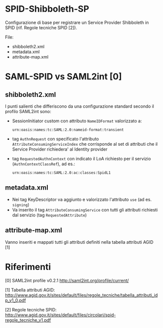 # SPID-Shibboleth-SP

Configurazione di base per registrare un Service Provider Shibboleth in SPID (rif. Regole tecniche SPID [2]).

File:
* shibboleth2.xml
* metadata.xml
* attribute-map.xml

# SAML-SPID vs SAML2int [0]

## shibboleth2.xml

I punti salienti che differiscono da una configurazione standard secondo il profilo SAML2int sono:
* SessionInitiator custom con attributo `NameIDFormat` valorizzato a:

  `urn:oasis:names:tc:SAML:2.0:nameid-format:transient`

* tag `AuthnRequest` con specificato l'attributo `AttributeConsumingServiceIndex` che corrisponde al set di attributi che il Service Provider richiedera' al Identity provider

* tag `RequestedAuthnContext` con indicato il LoA richiesto per il servizio (`AuthnContextClassRef`), ad es.:

  `urn:oasis:names:tc:SAML:2.0:ac:classes:SpidL1`

## metadata.xml

* Nei tag KeyDescriptor va aggiunto e valorizzato l'attributo `use` (ad es. `signing`)
* Va inserito il tag `AttributeConsumingService` con tutti gli attributi richiesti dal servizio (tag `RequestedAttribute`)

## attribute-map.xml

Vanno inseriti e mappati tutti gli attributi definiti nella tabella attributi AGID [1]

# Riferimenti
[0] SAML2int profile v0.2.1 http://saml2int.org/profile/current/

[1] Tabella attributi AGID: http://www.agid.gov.it/sites/default/files/regole_tecniche/tabella_attributi_idp_v1_0.pdf

[2] Regole tecniche SPID: http://www.agid.gov.it/sites/default/files/circolari/spid-regole_tecniche_v1.pdf
